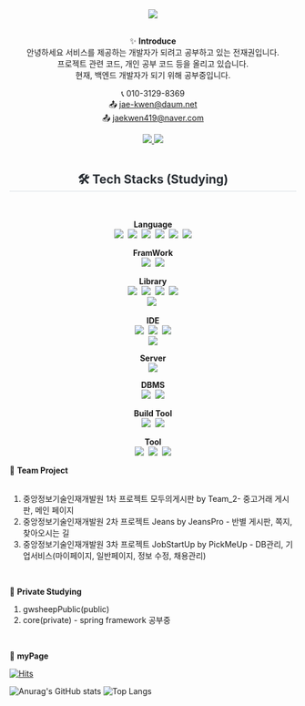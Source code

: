 
<div align="center">

<img src="https://capsule-render.vercel.app/api?type=rect&color=auto&height=120&text=jaegwon%20github&animation=fadeIn&fontColor=ffffff&fontSize=60" />

</div>

<br/>

<div align="center">
   
✨ **Introduce**<br/>
안녕하세요 서비스를 제공하는 개발자가 되려고 공부하고 있는 전재권입니다.<br/>
프로젝트 관련 코드, 개인 공부 코드 등을 올리고 있습니다.<br/>
현재, 백엔드 개발자가 되기 위해 공부중입니다.<br/>

📞 010-3129-8369<br/>
📤 jae-kwen@daum.net<br/>
📤 jaekwen419@naver.com

</div>

<div align= "center">

<!--
<h2 style="border-bottom: 1px solid #d8dee4; color: #282d33;"> 🧑‍💻 Contact me </h2> <br> 
<img src="https://img.shields.io/badge/Notion-000000?style=flat&logo=Notion&logoColor=white"/>&nbsp;
-->

<a href="https://gw-sheep.tistory.com/">
   <img src="https://img.shields.io/badge/Tistory-000000?style=flat&logo=Tistory&logoColor=white"/>
</a>
<a href="https://gwsheep.github.io/">
   <img src="https://img.shields.io/badge/githubpages-222222?style=flat&logo=githubpages&logoColor=white"/>
</a>
      
</div>

<br/>

<div align="center">

<h2 style="border-bottom: 1px solid #d8dee4; color: #282d33;"> 🛠️ Tech Stacks (Studying) </h2> <br> 


**Language**<br/>
<img src="https://img.shields.io/badge/JAVA-3776AB?style=flat"/>&nbsp;
<img src="https://img.shields.io/badge/Javascript-F7DF1E?style=flat&logo=Javascript&logoColor=white"/>&nbsp;
<img src="https://img.shields.io/badge/HTML5-E34F26?style=flat&logo=HTML5&logoColor=white"/>&nbsp;
<img src="https://img.shields.io/badge/CSS3-1572B6?style=flat&logo=CSS3&logoColor=white"/>&nbsp;
<img src="https://img.shields.io/badge/JSP Servlet-3776AB?style=flat"/>&nbsp;
<img src="https://img.shields.io/badge/Python-3776AB?style=flat&logo=Python&logoColor=white"/><br/>

**FramWork**<br/>
<img src="https://img.shields.io/badge/Spring-6DB33F?style=flat&logo=Spring&logoColor=white"/>&nbsp;
<img src="https://img.shields.io/badge/Spring Boot-6DB33F?style=flat&logo=Spring Boot&logoColor=white"/><br/>

**Library**<br/>
<img src="https://img.shields.io/badge/JQuery-0769AD?style=flat&logo=jQuery&logoColor=white"/>&nbsp;
<img src="https://img.shields.io/badge/Ajax-3776AB?style=flat"/>&nbsp;
<img src="https://img.shields.io/badge/JSON-000000?style=flat&logo=JSON&logoColor=white"/>&nbsp;
<img src="https://img.shields.io/badge/Bootstrap-7952B3?style=flat&logo=Bootstrap&logoColor=white"/><br/>
<img src="https://img.shields.io/badge/thymeleaf-005F0F?style=flat&logo=thymeleaf&logoColor=white"/>&nbsp;

**IDE**<br/>
<img src="https://img.shields.io/badge/IntelliJ IDEA-000000?style=flat&logo=IntelliJ IDEA&logoColor=white"/>&nbsp;
<img src="https://img.shields.io/badge/Eclipse IDE-2C2255?style=flat&logo=Eclipse IDE&logoColor=white"/>&nbsp;
<img src="https://img.shields.io/badge/Visual Studio Code-007ACC?style=flat&logo=Visual Studio Code&logoColor=white"/><br/>
<img src="https://img.shields.io/badge/pycharm-000000?style=flat&logo=pycharm&logoColor=white"/><br/>

**Server**<br/>
<img src="https://img.shields.io/badge/Apache Tomcat-F8DC75?style=flat&logo=Apache Tomcat&logoColor=white"/><br/>

**DBMS**<br/>
<img src="https://img.shields.io/badge/Oracle-F80000?style=flat&logo=Oracle&logoColor=white"/>&nbsp;
<img src="https://img.shields.io/badge/MySQL-4479A1?style=flat&logo=MySQL&logoColor=white"/><br/>

**Build Tool**<br/>
<img src="https://img.shields.io/badge/Gradle-02303A?style=flat&logo=Gradle&logoColor=white"/>&nbsp;
<img src="https://img.shields.io/badge/Maven-C71A36?style=flat&logo=Apache Maven&logoColor=white"/><br/>

**Tool**<br/>
<img src="https://img.shields.io/badge/Slack-4A154B?style=flat&logo=Slack&logoColor=white"/>&nbsp;
<img src="https://img.shields.io/badge/Discord-5865F2?style=flat&logo=Discord&logoColor=white">&nbsp;
<img src="https://img.shields.io/badge/Figma-F24E1E?style=flat&logo=Figma&logoColor=white"/>


</div>
 
🌱 **Team Project**<br/><br/>
1. 중앙정보기술인재개발원 1차 프로젝트 모두의게시판 by Team_2- 중고거래 게시판, 메인 페이지<br/>
2. 중앙정보기술인재개발원 2차 프로젝트 Jeans by JeansPro - 반별 게시판, 쪽지, 찾아오시는 길<br/>
3. 중앙정보기술인재개발원 3차 프로젝트 JobStartUp by PickMeUp - DB관리, 기업서비스(마이페이지, 일반페이지, 정보 수정, 채용관리)<br/>

<!--
<br/>

🌱 **Private Project**<br/>
1.
-->

<br/>

🌱 **Private Studying** <br/>
1. gwsheepPublic(public)<br/>
2. core(private) - spring framework 공부중<br/>

<br/>

🔭 **myPage** <br/>

[![Hits](https://hits.seeyoufarm.com/api/count/incr/badge.svg?url=https%3A%2F%2Fgithub.com%2Fgwsheep%2Fhit-counter&count_bg=%233945C4&title_bg=%23555555&icon=github.svg&icon=&icon_color=%23E7E7E7&title=GitHub&edge_flat=false)](https://hits.seeyoufarm.com)<br/>

![Anurag's GitHub stats](https://github-readme-stats.vercel.app/api?username=gwsheep&show_icons=true&theme=vue) 
![Top Langs](https://github-readme-stats.vercel.app/api/top-langs/?username=gwsheep&layout=compact&theme=vue)
 
<!--
**gwsheep/gwsheep** is a ✨ _special_ ✨ repository because its `README.md` (this file) appears on your GitHub profile.
** https://docs.github.com/en 참고사이트

Here are some ideas to get you started:

- 🔭 I’m currently working on ...
- 🌱 I’m currently learning ...
- 👯 I’m looking to collaborate on ...
- 🤔 I’m looking for help with ...
- 💬 Ask me about ...
- 📫 How to reach me: ...
- 😄 Pronouns: ...
- ⚡ Fun fact: ...
-->
